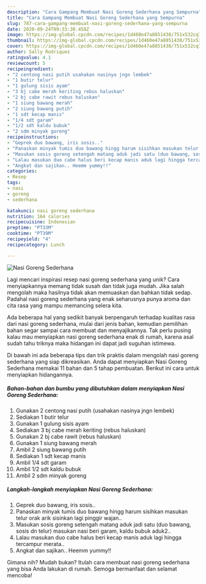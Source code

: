 ```yaml
---
description: "Cara Gampang Membuat Nasi Goreng Sederhana yang Sempurna"
title: "Cara Gampang Membuat Nasi Goreng Sederhana yang Sempurna"
slug: 787-cara-gampang-membuat-nasi-goreng-sederhana-yang-sempurna
date: 2020-09-24T09:33:30.458Z
image: https://img-global.cpcdn.com/recipes/1d460e47a8851438/751x532cq70/nasi-goreng-sederhana-foto-resep-utama.jpg
thumbnail: https://img-global.cpcdn.com/recipes/1d460e47a8851438/751x532cq70/nasi-goreng-sederhana-foto-resep-utama.jpg
cover: https://img-global.cpcdn.com/recipes/1d460e47a8851438/751x532cq70/nasi-goreng-sederhana-foto-resep-utama.jpg
author: Sally Rodriquez
ratingvalue: 4.1
reviewcount: 5
recipeingredient:
- "2 centong nasi putih usahakan nasinya jngn lembek"
- "1 butir telur"
- "1 gulung sisis ayam"
- "3 bj cabe merah keriting rebus haluskan"
- "2 bj cabe rawit rebus haluskan"
- "1 siung bawang merah"
- "2 siung bawang putih"
- "1 sdt kecap manis"
- "1/4 sdt garam"
- "1/2 sdt kaldu bubuk"
- "2 sdm minyak goreng"
recipeinstructions:
- "Geprek duo bawang, iris sosis.."
- "Panaskan minyak tumis duo bawang hingg harum sisihkan masukan telur orak arik sisinkan lagi pinggir wajan.."
- "Masukan sosis goreng setengah matang aduk jadi satu (duo bawang, sosis dn telur) masukan nasi beri garam, kaldu bubuk aduk2.."
- "Lalau masukan duo cabe halus beri kecap manis aduk lagi hingga tercampur merata.."
- "Angkat dan sajikan.. Heemm yummy!!"
categories:
- Resep
tags:
- nasi
- goreng
- sederhana

katakunci: nasi goreng sederhana 
nutrition: 164 calories
recipecuisine: Indonesian
preptime: "PT33M"
cooktime: "PT39M"
recipeyield: "4"
recipecategory: Lunch

---
```



![Nasi Goreng Sederhana](https://img-global.cpcdn.com/recipes/1d460e47a8851438/751x532cq70/nasi-goreng-sederhana-foto-resep-utama.jpg)

Lagi mencari inspirasi resep nasi goreng sederhana yang unik? Cara menyiapkannya memang tidak susah dan tidak juga mudah. Jika salah mengolah maka hasilnya tidak akan memuaskan dan bahkan tidak sedap. Padahal nasi goreng sederhana yang enak seharusnya punya aroma dan cita rasa yang mampu memancing selera kita.



Ada beberapa hal yang sedikit banyak berpengaruh terhadap kualitas rasa dari nasi goreng sederhana, mulai dari jenis bahan, kemudian pemilihan bahan segar sampai cara membuat dan menyajikannya. Tak perlu pusing kalau mau menyiapkan nasi goreng sederhana enak di rumah, karena asal sudah tahu triknya maka hidangan ini dapat jadi suguhan istimewa.


Di bawah ini ada beberapa tips dan trik praktis dalam mengolah nasi goreng sederhana yang siap dikreasikan. Anda dapat menyiapkan Nasi Goreng Sederhana memakai 11 bahan dan 5 tahap pembuatan. Berikut ini cara untuk menyiapkan hidangannya.

<!--inarticleads1-->

##### Bahan-bahan dan bumbu yang dibutuhkan dalam menyiapkan Nasi Goreng Sederhana:

1. Gunakan 2 centong nasi putih (usahakan nasinya jngn lembek)
1. Sediakan 1 butir telur
1. Gunakan 1 gulung sisis ayam
1. Sediakan 3 bj cabe merah keriting (rebus haluskan)
1. Gunakan 2 bj cabe rawit (rebus haluskan)
1. Gunakan 1 siung bawang merah
1. Ambil 2 siung bawang putih
1. Sediakan 1 sdt kecap manis
1. Ambil 1/4 sdt garam
1. Ambil 1/2 sdt kaldu bubuk
1. Ambil 2 sdm minyak goreng




<!--inarticleads2-->

##### Langkah-langkah menyiapkan Nasi Goreng Sederhana:

1. Geprek duo bawang, iris sosis..
1. Panaskan minyak tumis duo bawang hingg harum sisihkan masukan telur orak arik sisinkan lagi pinggir wajan..
1. Masukan sosis goreng setengah matang aduk jadi satu (duo bawang, sosis dn telur) masukan nasi beri garam, kaldu bubuk aduk2..
1. Lalau masukan duo cabe halus beri kecap manis aduk lagi hingga tercampur merata..
1. Angkat dan sajikan.. Heemm yummy!!




Gimana nih? Mudah bukan? Itulah cara membuat nasi goreng sederhana yang bisa Anda lakukan di rumah. Semoga bermanfaat dan selamat mencoba!
